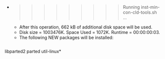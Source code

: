 * >>>>>>>>> Running inst-min-con-cld-tools.sh ...
  * After this operation, 662 kB of additional disk space will be used.
  * Disk size = 1003476K. Space Used = 1072K. Runtime = 00:00:00:03.
  * The following NEW packages will be installed:
  ```bash
libparted2 parted util-linux*
  ```
